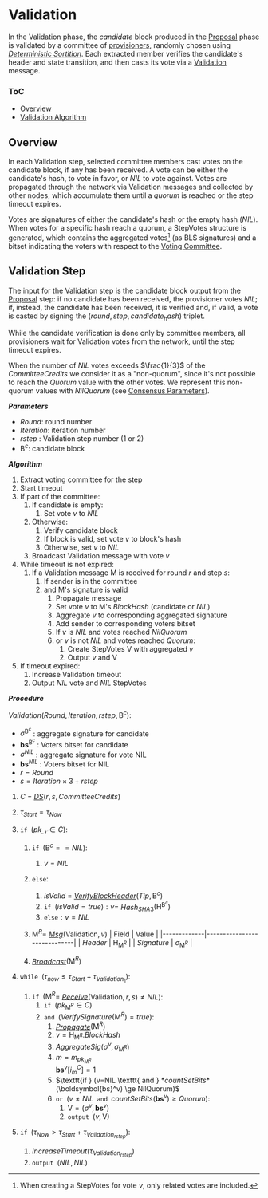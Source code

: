 # Validation

In the Validation phase, the *candidate* block produced in the [Proposal][prop] phase is validated by a committee of [provisioners][p], randomly chosen using [*Deterministic Sortition*][ds]. Each extracted member verifies the candidate's header and state transition, and then casts its vote via a [Validation][rmsg] message.

### ToC
- [Overview](#overview)
- [Validation Algorithm](#validation-step)

## Overview
In each Validation step, selected committee members cast votes on the candidate block, if any has been received. A vote can be either the candidate's hash, to vote in favor, or $NIL$ to vote against. Votes are propagated through the network via $\mathsf{Validation}$ messages and collected by other nodes, which accumulate them until a *quorum* is reached or the step timeout expires.

Votes are signatures of either the candidate's hash or the empty hash ($NIL$). When votes for a specific hash reach a quorum, a $\mathsf{StepVotes}$ structure is generated, which contains the aggregated votes[^1] (as BLS signatures) and a bitset indicating the voters with respect to the [Voting Committee][vc].


## Validation Step
<!-- DOING -->
The input for the Validation step is the candidate block output from the [Proposal][prop] step: if no candidate has been received, the provisioner votes $NIL$; if, instead, the candidate has been received, it is verified and, if valid, a vote is casted by signing the $(round, step, candidate_hash)$ triplet.

While the candidate verification is done only by committee members, all provisioners wait for Validation votes from the network, until the step timeout expires.


When the number of $NIL$ votes exceeds $\frac{1}{3}$ of the $CommitteeCredits$ we consider it as a "non-quorum", since it's not possible to reach the $Quorum$ value with the other votes. We represent this non-quorum values with $NilQuorum$ (see [Consensus Parameters][cp]).

***Parameters***
- $Round$: round number
- $Iteration$: iteration number
- $rstep$ : Validation step number (1 or 2)
- $\mathsf{B}^c$: candidate block

***Algorithm***
1. Extract voting committee for the step
2. Start timeout
3. If part of the committee:
   1. If candidate is empty:
      1. Set vote $v$ to $NIL$
   2. Otherwise:
      1. Verify candidate block
      2. If block is valid, set vote $v$ to block's hash
      3. Otherwise, set $v$ to $NIL$
   3. Broadcast $\mathsf{Validation}$ message with vote $v$
4. While timeout is not expired:
   1. If a $\mathsf{Validation}$ message $\mathsf{M}$ is received for round $r$ and step $s$:
      1. If sender is in the committee
      2. and $\mathsf{M}$'s signature is valid
         1. Propagate message
         2. Set vote $v$ to $\mathsf{M}$'s $BlockHash$ (candidate or $NIL$)
         3. Aggregate $v$ to corresponding aggregated signature
         4. Add sender to corresponding voters bitset
         5. If $v$ is $NIL$ and votes reached $NilQuorum$
         6. or $v$ is not $NIL$ and votes reached $Quorum$:
            1. Create $\mathsf{StepVotes}$ $\mathsf{V}$ with aggregated $v$
            2. Output $v$ and $\mathsf{V}$
 5. If timeout expired:
    1. Increase Validation timeout
    2. Output $NIL$ vote and $NIL$ $\mathsf{StepVotes}$

***Procedure***

$Validation( Round, Iteration, rstep, \mathsf{B}^c )$:
- $\sigma^{\mathsf{B}^c}$ : aggregate signature for candidate
- $\boldsymbol{bs}^{\mathsf{B}^c}$ : Voters bitset for candidate
- $\sigma^{NIL}$ : aggregate signature for vote NIL
- $\boldsymbol{bs}^{NIL}$ : Voters bitset for NIL
- $r = Round$
- $s = Iteration \times 3 + rstep$

1. $C$ = [*DS*][dsa]$(r,s,CommitteeCredits)$
2. $\tau_{Start} = \tau_{Now}$
3. $\texttt{if } (pk_\mathcal{N} \in C):$
   1. $\texttt{if } (\mathsf{B}^c == NIL):$
      1. $v = NIL$
   2. $\texttt{else}:$
      1. $isValid$ = [*VerifyBlockHeader*][vbh]$(Tip,\mathsf{B}^c)$
      2. $\texttt{if } (isValid = true) : v =$ *Hash*$`_{SHA3}(\mathsf{H}^{\mathsf{B}^c})`$
      3. $\texttt{else}: v = NIL$
   3. $`\mathsf{M}^R = `$ [*Msg*][msg]$(\mathsf{Validation}, v)$
      | Field       | Value                       | 
      |-------------|-----------------------------|
      | $Header$    | $\mathsf{H}_{\mathsf{M}^R}$ |
      | $Signature$ | $\sigma_{\mathsf{M}^R}$     |

      <!-- Add | $Vote$ | $v$ | -->

   4. [*Broadcast*][mx]$(\mathsf{M}^R)$
4. $\texttt{while } (\tau_{now} \le \tau_{Start}+\tau_{Validation_1}):$
   1. $\texttt{if } (\mathsf{M}^R =$ [*Receive*][mx]$(\mathsf{Validation},r,s) \ne NIL):$
      1. $\texttt{if } (pk_{\mathsf{M}^R} \in C)$
      2. $\texttt{and }($*VerifySignature*$(\mathsf{M}^R) = true):$
         1. [*Propagate*][mx]$(\mathsf{M}^R)$
         2. $v = \mathsf{H}_{\mathsf{M}^R}.BlockHash$
         3. *AggregateSig*$(\sigma^v, \sigma_{\mathsf{M}^R})$
         4. $m = m_{pk_{\mathsf{M}^R}}$ \
            $\boldsymbol{bs}^{v}[i_m^C] = 1$
         5. $\texttt{if } (v=NIL \texttt{ and } $*countSetBits*$(\boldsymbol{bs}^v) \ge NilQuorum)$
         6. $\texttt{or } (v \ne NIL \texttt{ and }$*countSetBits*$(\boldsymbol{bs}^v) \ge Quorum):$
            1. $\mathsf{V} = (\sigma^v, \boldsymbol{bs}^v)$
            2. $\texttt{output } (v, \mathsf{V})$

 5. $\texttt{if } (\tau_{Now} \gt \tau_{Start}+\tau_{Validation_{rstep}}):$
    1. *IncreaseTimeout*$(\tau_{Validation_{rstep}})$
    2. $\texttt{output } (NIL, NIL)$

<!----------------------- FOOTNOTES ----------------------->

[^1]: When creating a $\mathsf{StepVotes}$ for vote $v$, only related votes are included.

<!------------------------- LINKS ------------------------->
<!-- https://github.com/dusk-network/dusk-protocol/tree/main/consensus/reduction/README.md -->

<!-- Consensus -->
[cp]:  https://github.com/dusk-network/dusk-protocol/tree/main/consensus/README.md#consensus-parameters
[p]:   https://github.com/dusk-network/dusk-protocol/tree/main/consensus/README.md#provisioners-and-stakes
<!-- Proposal -->
[prop]: https://github.com/dusk-network/dusk-protocol/tree/main/consensus/proposal
<!-- Sortition -->
[ds]:  https://github.com/dusk-network/dusk-protocol/tree/main/consensus/sortition/README.md
[dsa]: https://github.com/dusk-network/dusk-protocol/tree/main/consensus/sortition/README.md#deterministic-sortition-ds
[vc]:  https://github.com/dusk-network/dusk-protocol/tree/main/consensus/sortition/README.md#voting-committees
<!-- Chain Management -->
[vbh]: https://github.com/dusk-network/dusk-protocol/tree/main/consensus/chain-management/README.md#verifyblockheader
<!-- Messages -->
[msg]: https://github.com/dusk-network/dusk-protocol/tree/main/consensus/messages/README.md#message-creation
[mx]:  https://github.com/dusk-network/dusk-protocol/tree/main/consensus/messages/README.md#message-exchange
[rmsg]: https://github.com/dusk-network/dusk-protocol/tree/main/consensus/messages/README.md#reduction-message
